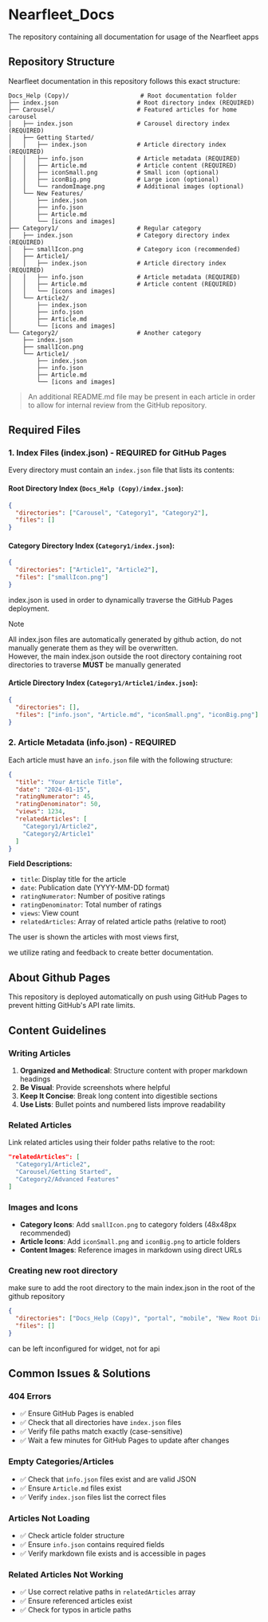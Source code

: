 # Nearfleet_Docs

The repository containing all documentation for usage of the Nearfleet apps

## Repository Structure

Nearfleet documentation in this repository follows this exact structure:

```
Docs_Help (Copy)/                    # Root documentation folder
├── index.json                      # Root directory index (REQUIRED)
├── Carousel/                       # Featured articles for home carousel
│   ├── index.json                  # Carousel directory index (REQUIRED)
│   ├── Getting Started/
│   │   ├── index.json              # Article directory index (REQUIRED)
│   │   ├── info.json               # Article metadata (REQUIRED)
│   │   ├── Article.md              # Article content (REQUIRED)
│   │   ├── iconSmall.png           # Small icon (optional)
│   │   ├── iconBig.png             # Large icon (optional)
│   │   └── randomImage.png         # Additional images (optional)
│   └── New Features/
│       ├── index.json
│       ├── info.json
│       ├── Article.md
│       └── [icons and images]
├── Category1/                      # Regular category
│   ├── index.json                  # Category directory index (REQUIRED)
│   ├── smallIcon.png               # Category icon (recommended)
│   ├── Article1/
│   │   ├── index.json              # Article directory index (REQUIRED)
│   │   ├── info.json               # Article metadata (REQUIRED)
│   │   ├── Article.md              # Article content (REQUIRED)
│   │   └── [icons and images]
│   └── Article2/
│       ├── index.json
│       ├── info.json
│       ├── Article.md
│       └── [icons and images]
└── Category2/                      # Another category
    ├── index.json
    ├── smallIcon.png
    └── Article1/
        ├── index.json
        ├── info.json
        ├── Article.md
        └── [icons and images]
```

> An additional README.md file may be present in each article in order to allow for internal review from the GitHub repository.

## Required Files

### 1. Index Files (index.json) - REQUIRED for GitHub Pages

Every directory must contain an `index.json` file that lists its contents:

#### Root Directory Index (`Docs_Help (Copy)/index.json`):
```json
{
  "directories": ["Carousel", "Category1", "Category2"],
  "files": []
}
```

#### Category Directory Index (`Category1/index.json`):
```json
{
  "directories": ["Article1", "Article2"],
  "files": ["smallIcon.png"]
}
```

index.json is used in order to dynamically traverse the GitHub Pages deployment.

> [!NOTE]  
> All index.json files are automatically generated by github action, do not manually generate them as they will be overwritten.  
> However, the main index.json outside the root directory containing root directories to traverse **MUST** be manually generated  

#### Article Directory Index (`Category1/Article1/index.json`):
```json
{
  "directories": [],
  "files": ["info.json", "Article.md", "iconSmall.png", "iconBig.png"]
}
```

### 2. Article Metadata (info.json) - REQUIRED

Each article must have an `info.json` file with the following structure:

```json
{
  "title": "Your Article Title",
  "date": "2024-01-15",
  "ratingNumerator": 45,
  "ratingDenominator": 50,
  "views": 1234,
  "relatedArticles": [
    "Category1/Article2",
    "Category2/Article1"
  ]
}
```

**Field Descriptions:**
- `title`: Display title for the article
- `date`: Publication date (YYYY-MM-DD format)
- `ratingNumerator`: Number of positive ratings
- `ratingDenominator`: Total number of ratings
- `views`: View count 
- `relatedArticles`: Array of related article paths (relative to root)

The user is shown the articles with most views first,

we utilize rating and feedback to create better documentation.

## About Github Pages

This repository is deployed automatically on push using GitHub Pages to prevent hitting GitHub's API rate limits.

## Content Guidelines

### Writing Articles

1. **Organized and Methodical**: Structure content with proper markdown headings
2. **Be Visual**: Provide screenshots where helpful
3. **Keep It Concise**: Break long content into digestible sections
4. **Use Lists**: Bullet points and numbered lists improve readability

### Related Articles

Link related articles using their folder paths relative to the root:

```json
"relatedArticles": [
  "Category1/Article2",
  "Carousel/Getting Started",
  "Category2/Advanced Features"
]
```

### Images and Icons

- **Category Icons**: Add `smallIcon.png` to category folders (48x48px recommended)
- **Article Icons**: Add `iconSmall.png` and `iconBig.png` to article folders
- **Content Images**: Reference images in markdown using direct URLs

### Creating new root directory

make sure to add the root directory to the main index.json in the root of the github repository

```json
{
  "directories": ["Docs_Help (Copy)", "portal", "mobile", "New Root Directory"],
  "files": []
}
```

can be left inconfigured for widget, not for api

## Common Issues & Solutions

### 404 Errors
- ✅ Ensure GitHub Pages is enabled
- ✅ Check that all directories have `index.json` files
- ✅ Verify file paths match exactly (case-sensitive)
- ✅ Wait a few minutes for GitHub Pages to update after changes

### Empty Categories/Articles
- ✅ Check that `info.json` files exist and are valid JSON
- ✅ Ensure `Article.md` files exist
- ✅ Verify `index.json` files list the correct files

### Articles Not Loading
- ✅ Check article folder structure
- ✅ Ensure `info.json` contains required fields
- ✅ Verify markdown file exists and is accessible in pages

### Related Articles Not Working
- ✅ Use correct relative paths in `relatedArticles` array
- ✅ Ensure referenced articles exist
- ✅ Check for typos in article paths